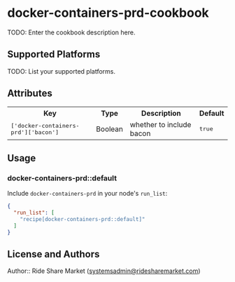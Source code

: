 # docker-containers-prd-cookbook

TODO: Enter the cookbook description here.

## Supported Platforms

TODO: List your supported platforms.

## Attributes

<table>
  <tr>
    <th>Key</th>
    <th>Type</th>
    <th>Description</th>
    <th>Default</th>
  </tr>
  <tr>
    <td><tt>['docker-containers-prd']['bacon']</tt></td>
    <td>Boolean</td>
    <td>whether to include bacon</td>
    <td><tt>true</tt></td>
  </tr>
</table>

## Usage

### docker-containers-prd::default

Include `docker-containers-prd` in your node's `run_list`:

```json
{
  "run_list": [
    "recipe[docker-containers-prd::default]"
  ]
}
```

## License and Authors

Author:: Ride Share Market (<systemsadmin@ridesharemarket.com>)
